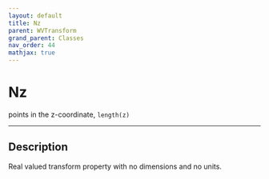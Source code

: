 ```yaml
---
layout: default
title: Nz
parent: WVTransform
grand_parent: Classes
nav_order: 44
mathjax: true
---
```


#  Nz

points in the z-coordinate, `length(z)`


---

## Description
Real valued transform property with no dimensions and no units.

